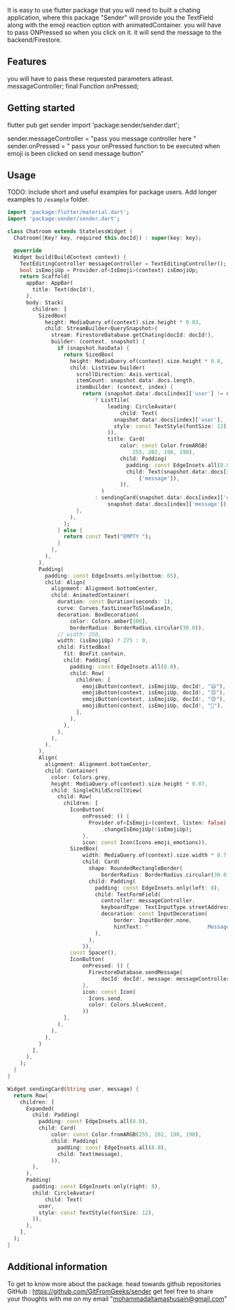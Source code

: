 <!-- 
This README describes the package. If you publish this package to pub.dev,
this README's contents appear on the landing page for your package.

For information about how to write a good package README, see the guide for
[writing package pages](https://dart.dev/guides/libraries/writing-package-pages). 

For general information about developing packages, see the Dart guide for
[creating packages](https://dart.dev/guides/libraries/create-library-packages)
and the Flutter guide for
[developing packages and plugins](https://flutter.dev/developing-packages). 
-->

It is easy to use flutter package that you will need to built a chating application,
where this package "Sender" will provide you the TextField along with the emoji reaction
option with animatedContainer. you will have to pass ONPressed so when you click on it. it 
will send the message to the backend/Firestore.

## Features

 you will have to pass these requested parameters atleast.
  messageController;
  final Function onPressed;

## Getting started


flutter pub get sender
import 'package:sender/sender.dart';


sender.messageController = "pass you message controller here "
sender.onPressed = " pass your onPressed function to be executed when emoji is been clicked on send message button"

## Usage

TODO: Include short and useful examples for package users. Add longer examples
to `/example` folder. 

```dart
import 'package:flutter/material.dart';
import 'package:sender/sender.dart';

class Chatroom extends StatelessWidget {
  Chatroom({Key? key, required this.docId}) : super(key: key);

  @override
  Widget build(BuildContext context) {
    TextEditingController messageController = TextEditingController();
    bool isEmojiUp = Provider.of<IsEmoji>(context).isEmojiUp;
    return Scaffold(
      appBar: AppBar(
        title: Text(docId!),
      ),
      body: Stack(
        children: [
          SizedBox(
            height: MediaQuery.of(context).size.height * 0.83,
            child: StreamBuilder<QuerySnapshot>(
              stream: FirestoreDatabase.getChating(docId: docId!),
              builder: (context, snapshot) {
                if (snapshot.hasData) {
                  return SizedBox(
                    height: MediaQuery.of(context).size.height * 0.8,
                    child: ListView.builder(
                      scrollDirection: Axis.vertical,
                      itemCount: snapshot.data!.docs.length,
                      itemBuilder: (context, index) {
                        return (snapshot.data!.docs[index]['user'] != usern)
                            ? ListTile(
                                leading: CircleAvatar(
                                    child: Text(
                                  snapshot.data!.docs[index]['user'],
                                  style: const TextStyle(fontSize: 12),
                                )),
                                title: Card(
                                    color: const Color.fromARGB(
                                        255, 202, 198, 198),
                                    child: Padding(
                                      padding: const EdgeInsets.all(8.0),
                                      child: Text(snapshot.data!.docs[index]
                                          ['message']),
                                    )),
                              )
                            : sendingCard(snapshot.data!.docs[index]['user'],
                                snapshot.data!.docs[index]['message']);
                      },
                    ),
                  );
                } else {
                  return const Text("EMPTY ");
                }
              },
            ),
          ),
          Padding(
            padding: const EdgeInsets.only(bottom: 65),
            child: Align(
              alignment: Alignment.bottomCenter,
              child: AnimatedContainer(
                duration: const Duration(seconds: 1),
                curve: Curves.fastLinearToSlowEaseIn,
                decoration: BoxDecoration(
                    color: Colors.amber[100],
                    borderRadius: BorderRadius.circular(30.0)),
                // width: 250,
                width: (isEmojiUp) ? 275 : 0,
                child: FittedBox(
                  fit: BoxFit.contain,
                  child: Padding(
                    padding: const EdgeInsets.all(8.0),
                    child: Row(
                      children: [
                        emojiButton(context, isEmojiUp, docId!, "😃"),
                        emojiButton(context, isEmojiUp, docId!, "😡"),
                        emojiButton(context, isEmojiUp, docId!, "😍"),
                        emojiButton(context, isEmojiUp, docId!, "🤣"),
                      ],
                    ),
                  ),
                ),
              ),
            ),
          ),
          Align(
            alignment: Alignment.bottomCenter,
            child: Container(
              color: Colors.grey,
              height: MediaQuery.of(context).size.height * 0.07,
              child: SingleChildScrollView(
                child: Row(
                  children: [
                    IconButton(
                        onPressed: () {
                          Provider.of<IsEmoji>(context, listen: false)
                              .changeIsEmojiUp(!isEmojiUp);
                        },
                        icon: const Icon(Icons.emoji_emotions)),
                    SizedBox(
                        width: MediaQuery.of(context).size.width * 0.7,
                        child: Card(
                          shape: RoundedRectangleBorder(
                              borderRadius: BorderRadius.circular(30.0)),
                          child: Padding(
                            padding: const EdgeInsets.only(left: 8),
                            child: TextFormField(
                              controller: messageController,
                              keyboardType: TextInputType.streetAddress,
                              decoration: const InputDecoration(
                                  border: InputBorder.none,
                                  hintText: "                   Message"),
                            ),
                          ),
                        )),
                    const Spacer(),
                    IconButton(
                        onPressed: () {
                          FirestoreDatabase.sendMessage(
                              docId: docId!, message: messageController.text);
                        },
                        icon: const Icon(
                          Icons.send,
                          color: Colors.blueAccent,
                        ))
                  ],
                ),
              ),
            ),
          )
        ],
      ),
    );
  }
}

Widget sendingCard(String user, message) {
  return Row(
    children: [
      Expanded(
        child: Padding(
          padding: const EdgeInsets.all(8.0),
          child: Card(
              color: const Color.fromARGB(255, 202, 198, 198),
              child: Padding(
                padding: const EdgeInsets.all(8.0),
                child: Text(message),
              )),
        ),
      ),
      Padding(
        padding: const EdgeInsets.only(right: 8),
        child: CircleAvatar(
            child: Text(
          user,
          style: const TextStyle(fontSize: 12),
        )),
      ),
    ],
  );
}

```

## Additional information

To get to know more about the package. head towards github repositories
 GitHub : https://github.com/GitFromGeeks/sender
get feel free to share your thoughts with me on my email "mohammadaltamashusain@gmail.com"
